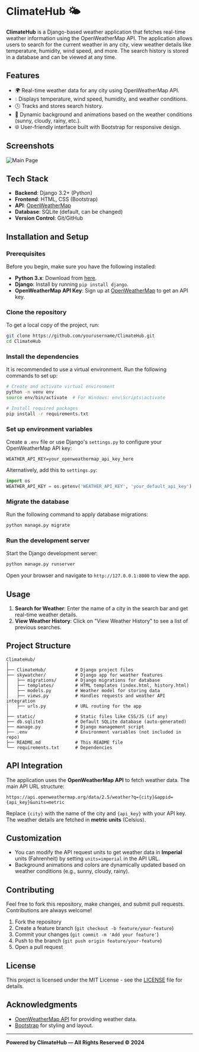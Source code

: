 # ClimateHub 🌤️

**ClimateHub** is a Django-based weather application that fetches real-time weather information using the OpenWeatherMap API. The application allows users to search for the current weather in any city, view weather details like temperature, humidity, wind speed, and more. The search history is stored in a database and can be viewed at any time.

## Features

- 🌍 Real-time weather data for any city using OpenWeatherMap API.
- 💧 Displays temperature, wind speed, humidity, and weather conditions.
- 🕓 Tracks and stores search history.
- 🎨 Dynamic background and animations based on the weather conditions (sunny, cloudy, rainy, etc.).
- 🌐 User-friendly interface built with Bootstrap for responsive design.

## Screenshots

![Main Page](https://via.placeholder.com/600x300.png) <!-- Replace this with an actual screenshot once available -->

## Tech Stack

- **Backend**: Django 3.2+ (Python)
- **Frontend**: HTML, CSS (Bootstrap)
- **API**: [OpenWeatherMap](https://openweathermap.org/)
- **Database**: SQLite (default, can be changed)
- **Version Control**: Git/GitHub

## Installation and Setup

### Prerequisites

Before you begin, make sure you have the following installed:

- **Python 3.x**: Download from [here](https://www.python.org/downloads/).
- **Django**: Install by running `pip install django`.
- **OpenWeatherMap API Key**: Sign up at [OpenWeatherMap](https://home.openweathermap.org/users/sign_up) to get an API key.

### Clone the repository

To get a local copy of the project, run:

```bash
git clone https://github.com/yourusername/ClimateHub.git
cd ClimateHub
```

### Install the dependencies

It is recommended to use a virtual environment. Run the following commands to set up:

```bash
# Create and activate virtual environment
python -m venv env
source env/bin/activate  # For Windows: env\Scripts\activate

# Install required packages
pip install -r requirements.txt
```

### Set up environment variables

Create a `.env` file or use Django's `settings.py` to configure your OpenWeatherMap API key:

```plaintext
WEATHER_API_KEY=your_openweathermap_api_key_here
```

Alternatively, add this to `settings.py`:

```python
import os
WEATHER_API_KEY = os.getenv('WEATHER_API_KEY', 'your_default_api_key')
```

### Migrate the database

Run the following command to apply database migrations:

```bash
python manage.py migrate
```

### Run the development server

Start the Django development server:

```bash
python manage.py runserver
```

Open your browser and navigate to `http://127.0.0.1:8000` to view the app.

## Usage

1. **Search for Weather**: Enter the name of a city in the search bar and get real-time weather details.
2. **View Weather History**: Click on "View Weather History" to see a list of previous searches.

## Project Structure

```
ClimateHub/
│
├── ClimateHub/           # Django project files
├── skywatcher/           # Django app for weather features
│   ├── migrations/       # Django migrations for database
│   ├── templates/        # HTML templates (index.html, history.html)
│   ├── models.py         # Weather model for storing data
│   ├── views.py          # Handles requests and weather API integration
│   ├── urls.py           # URL routing for the app
│
├── static/               # Static files like CSS/JS (if any)
├── db.sqlite3            # Default SQLite database (auto-generated)
├── manage.py             # Django management script
├── .env                  # Environment variables (not included in repo)
├── README.md             # This README file
└── requirements.txt      # Dependencies
```

## API Integration

The application uses the **OpenWeatherMap API** to fetch weather data. The main API URL structure:

```
https://api.openweathermap.org/data/2.5/weather?q={city}&appid={api_key}&units=metric
```

Replace `{city}` with the name of the city and `{api_key}` with your API key. The weather details are fetched in **metric units** (Celsius).

## Customization

- You can modify the API request units to get weather data in **Imperial** units (Fahrenheit) by setting `units=imperial` in the API URL.
- Background animations and colors are dynamically updated based on weather conditions (e.g., sunny, cloudy, rainy).

## Contributing

Feel free to fork this repository, make changes, and submit pull requests. Contributions are always welcome!

1. Fork the repository
2. Create a feature branch (`git checkout -b feature/your-feature`)
3. Commit your changes (`git commit -m 'Add your feature'`)
4. Push to the branch (`git push origin feature/your-feature`)
5. Open a pull request

## License

This project is licensed under the MIT License - see the [LICENSE](LICENSE) file for details.

## Acknowledgments

- [OpenWeatherMap API](https://openweathermap.org/) for providing weather data.
- [Bootstrap](https://getbootstrap.com/) for styling and layout.

---
**Powered by ClimateHub — All Rights Reserved © 2024**

```

